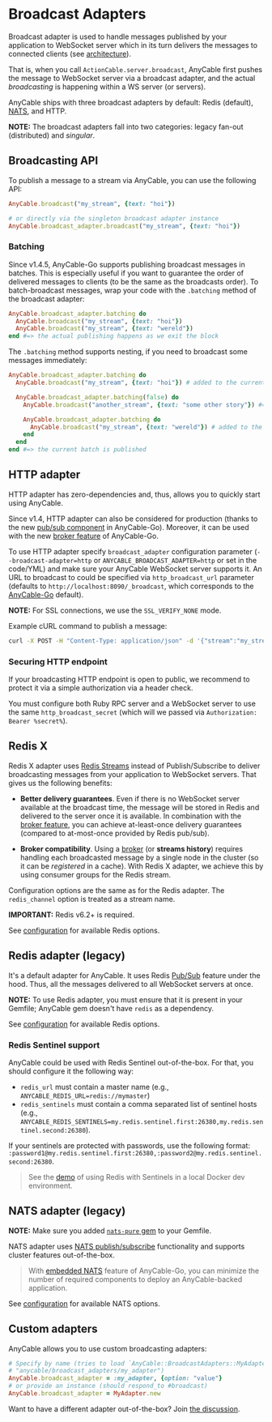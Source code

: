 # Broadcast Adapters

Broadcast adapter is used to handle messages published by your application to WebSocket server which in its turn delivers the messages to connected clients (see [architecture](../architecture.md)).

That is, when you call `ActionCable.server.broadcast`, AnyCable first pushes the message to WebSocket server via a broadcast adapter, and the actual _broadcasting_ is happening within a WS server (or servers).

AnyCable ships with three broadcast adapters by default: Redis (default), [NATS][], and HTTP.

**NOTE:** The broadcast adapters fall into two categories: legacy fan-out (distributed) and _singular_.

## Broadcasting API

To publish a message to a stream via AnyCable, you can use the following API:

```ruby
AnyCable.broadcast("my_stream", {text: "hoi"})

# or directly via the singleton broadcast adapter instance
AnyCable.broadcast_adapter.broadcast("my_stream", {text: "hoi"})
```

### Batching

Since v1.4.5, AnyCable-Go supports publishing broadcast messages in batches. This is especially useful if you want to guarantee the order of delivered messages to clients (to be the same as the broadcasts order). To batch-broadcast messages, wrap your code with the `.batching` method of the broadcast adapter:

```ruby
AnyCable.broadcast_adapter.batching do
  AnyCable.broadcast("my_stream", {text: "hoi"})
  AnyCable.broadcast("my_stream", {text: "wereld"})
end #=> the actual publishing happens as we exit the block
```

The `.batching` method supports nesting, if you need to broadcast some messages immediately:

```ruby
AnyCable.broadcast_adapter.batching do
  AnyCable.broadcast("my_stream", {text: "hoi"}) # added to the current batch

  AnyCable.broadcast_adapter.batching(false) do
    AnyCable.broadcast("another_stream", {text: "some other story"}) #=> publish immediately

    AnyCable.broadcast_adapter.batching do
      AnyCable.broadcast("my_stream", {text: "wereld"}) # added to the current batch
    end
  end
end #=> the current batch is published
```

## HTTP adapter

HTTP adapter has zero-dependencies and, thus, allows you to quickly start using AnyCable.

Since v1.4, HTTP adapter can also be considered for production (thanks to the new [pub/sub component](/anycable-go/pubsub.md) in AnyCable-Go). Moreover, it can be used with the new [broker feature](/anycable-go/broker.md) of AnyCable-Go.

To use HTTP adapter specify `broadcast_adapter` configuration parameter (`--broadcast-adapter=http` or `ANYCABLE_BROADCAST_ADAPTER=http` or set in the code/YML) and make sure your AnyCable WebSocket server supports it. An URL to broadcast to could be specified via `http_broadcast_url` parameter (defaults to `http://localhost:8090/_broadcast`, which corresponds to the [AnyCable-Go](../anycable-go/getting_started.md#configuration-parameters) default).

**NOTE:** For SSL connections, we use the `SSL_VERIFY_NONE` mode.

Example cURL command to publish a message:

```bash
curl -X POST -H "Content-Type: application/json" -d '{"stream":"my_stream","data":"{\"text\":\"Hello, world!\"}"}' http://localhost:8090/_broadcast
```

### Securing HTTP endpoint

If your broadcasting HTTP endpoint is open to public, we recommend to protect it via a simple authorization via a header check.

You must configure both Ruby RPC server and a WebSocket server to use the same `http_broadcast_secret` (which will we passed via `Authorization: Bearer %secret%`).

## Redis X

Redis X adapter uses [Redis Streams][redis-streams] instead of Publish/Subscribe to deliver broadcasting messages from your application to WebSocket servers. That gives us the following benefits:

- **Better delivery guarantees**. Even if there is no WebSocket server available at the broadcast time, the message will be stored in Redis and delivered to the server once it is available. In combination with the [broker feature](/anycable-go/broker.md), you can achieve at-least-once delivery guarantees (compared to at-most-once provided by Redis pub/sub).

- **Broker compatibility**. Using a [broker](/anycable-go/broker.md) (or **streams history**) requires handling each broadcasted message by a single node in the cluster (so it can be _registered_ in a cache). With Redis X adapter, we achieve this by using consumer groups for the Redis stream.

Configuration options are the same as for the Redis adapter. The `redis_channel` option is treated as a stream name.

**IMPORTANT:** Redis v6.2+ is required.

See [configuration](./configuration.md) for available Redis options.

## Redis adapter (legacy)

It's a default adapter for AnyCable. It uses Redis [Pub/Sub](https://redis.io/topics/pubsub) feature under the hood. Thus, all the messages delivered to all WebSocket servers at once.

**NOTE:** To use Redis adapter, you must ensure that it is present in your Gemfile; AnyCable gem doesn't have `redis` as a dependency.

See [configuration](./configuration.md) for available Redis options.

### Redis Sentinel support

AnyCable could be used with Redis Sentinel out-of-the-box. For that, you should configure it the following way:

- `redis_url` must contain a master name (e.g., `ANYCABLE_REDIS_URL=redis://mymaster`)
- `redis_sentinels` must contain a comma separated list of sentinel hosts (e.g., `ANYCABLE_REDIS_SENTINELS=my.redis.sentinel.first:26380,my.redis.sentinel.second:26380`).

If your sentinels are protected with passwords, use the following format: `:password1@my.redis.sentinel.first:26380,:password2@my.redis.sentinel.second:26380`.

> See the [demo](https://github.com/anycable/anycable_rails_demo/pull/8) of using Redis with Sentinels in a local Docker dev environment.

## NATS adapter (legacy)

**NOTE:** Make sure you added [`nats-pure` gem][nats-pure] to your Gemfile.

NATS adapter uses [NATS publish/subscribe](https://docs.nats.io/nats-concepts/core-nats/pubsub) functionality and supports cluster features out-of-the-box.

> With [embedded NATS](../anycable-go/embedded_nats.md) feature of AnyCable-Go, you can minimize the number of required components to deploy an AnyCable-backed application.

See [configuration](./configuration.md) for available NATS options.

## Custom adapters

AnyCable allows you to use custom broadcasting adapters:

```ruby
# Specify by name (tries to load `AnyCable::BroadcastAdapters::MyAdapter` from
# "anycable/broadcast_adapters/my_adapter")
AnyCable.broadcast_adapter = :my_adapter, {option: "value"}
# or provide an instance (should respond_to #broadcast)
AnyCable.broadcast_adapter = MyAdapter.new
```

Want to have a different adapter out-of-the-box? Join [the discussion](https://github.com/anycable/anycable/issues/2).

[NATS]: https://nats.io
[nats-pure]: https://github.com/nats-io/nats-pure.rb
[redis-streams]: https://redis.io/docs/data-types/streams-tutorial/
